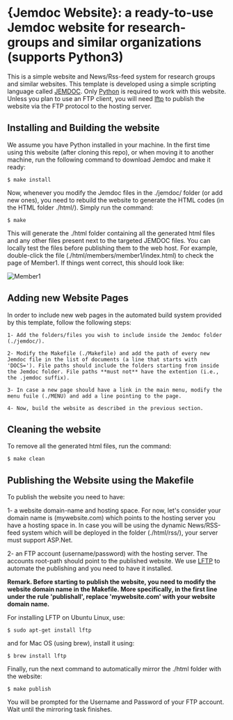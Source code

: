 {Jemdoc Website}: a ready-to-use Jemdoc website for research-groups and similar organizations (supports Python3)
====

This is a simple website and News/Rss-feed system for research groups and similar websites. This template is developed using a simple scripting language called [JEMDOC](https://jemdoc.jaboc.net). Only [Python](https://www.python.org) is required to work with this website. Unless you plan to use an FTP client, you will need [lftp](https://lftp.yar.ru) to publish the website via the FTP protocol to the hosting server.

## Installing and Building the website

We assume you have Python installed in your machine. In the first time using this website (after cloning this repo), or when moving it to another machine, run the following command to download Jemdoc and make it ready:

`$ make install`

Now, whenever you modify the Jemdoc files in the ./jemdoc/ folder (or add new ones), you need to rebuild the website to generate the HTML codes (in the HTML folder ./html/). Simply run the command:

`$ make`

This will generate the ./html folder containing all the generated html files and any other files present next to the targeted JEMDOC files. You can locally test the files before publishing them to the web host. For example, double-click the file (./html/members/member1/index.html) to check the page of Member1. If things went correct, this should look like:

![Member1](https://github.com/mkhaled87/jemdoc-ready/blob/master/screenshot.png?raw=true)


## Adding new Website Pages

In order to include new web pages in the automated build system provided by this template, follow the following steps:

    1- Add the folders/files you wish to include inside the Jemdoc folder (./jemdoc/).

    2- Modify the Makefile (./Makefile) and add the path of every new Jemdoc file in the list of documents (a line that starts with 'DOCS='). File paths should include the folders starting from inside the Jemdoc folder. File paths **must not** have the extention (i.e., the .jemdoc suffix).

    3- In case a new page should have a link in the main menu, modify the menu fuile (./MENU) and add a line pointing to the page.

    4- Now, build the website as described in the previous section.


## Cleaning the website

To remove all the generated html files, run the command:

`$ make clean`

## Publishing the Website using the Makefile

To publish the website you need to have:

1- a website domain-name and hosting space. For now, let's consider your domain name is (mywebsite.com) which points to the hosting server you have a hosting space in. In case you will be using the dynamic News/RSS-feed system which will be deployed in the folder (./html/rss/), your server must support ASP.Net.

2- an FTP account (username/password) with the hosting server. The accounts root-path should point to the published website. We use [LFTP](https://lftp.yar.ru) to automate the publishing and you need to have it installed. 

**Remark. Before starting to publish the website, you need to modify the website domain name in the Makefile. More specifically, in the first line under the rule 'publishall', replace 'mywebsite.com' with your website domain name.**

For installing LFTP on Ubuntu Linux, use:

`$ sudo apt-get install lftp`

and for Mac OS (using brew), install it using:

`$ brew install lftp`

Finally, run the next command to automatically mirror the ./html folder with the website:

`$ make publish`

You will be prompted for the Username and Password of your FTP account. Wait until the mirroring task finishes.
